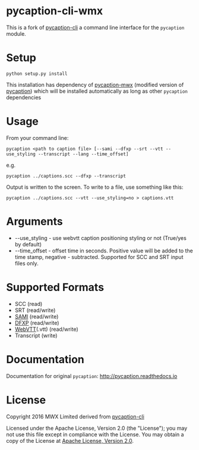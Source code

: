 pycaption-cli-wmx
=============

This is a fork of [pycaption-cli](https://github.com/jnorton001/pycaption-cli) a command line interface for the `pycaption` module.

Setup
=====

    python setup.py install

This installation has dependency of [pycaption-mwx](https://github.com/mwx-limited/pycaption-mwx) (modified version of [pycaption](https://github.com/pbs/pycaption)) which will be installed automatically as long as other `pycaption` dependencies

Usage
=====

From your command line:

    pycaption <path to caption file> [--sami --dfxp --srt --vtt --use_styling --transcript --lang --time_offset]
    
e.g.

    pycaption ../captions.scc --dfxp --transcript

Output is written to the screen. To write to a file, use something like this:

    pycaption ../captions.scc --vtt --use_styling=no > captions.vtt

Arguments
=========

 - --use_styling - use webvtt caption positioning styling or not (True/yes by default)
 - --time_offset - offset time in seconds. Positive value will be added to the time stamp, negative - subtracted. Supported for SCC and SRT input files only.

Supported Formats
=================

 - SCC (read)
 - SRT (read/write)
 - [SAMI](https://en.wikipedia.org/wiki/SAMI) (read/write)
 - [DFXP](https://www.w3.org/TR/ttaf1-dfxp/) (read/write)
 - [WebVTT](https://w3c.github.io/webvtt/)(.vtt) (read/write)
 - Transcript (write)

Documentation
=============
Documentation for original `pycaption`: http://pycaption.readthedocs.io
 
License
=======

Copyright 2016 MWX Limited derived from [pycaption-cli](https://github.com/jnorton001/pycaption-cli)

Licensed under the Apache License, Version 2.0 (the "License");
you may not use this file except in compliance with the License.
You may obtain a copy of the License at [Apache License, Version 2.0][1].

[1]: http://www.apache.org/licenses/LICENSE-2.0
